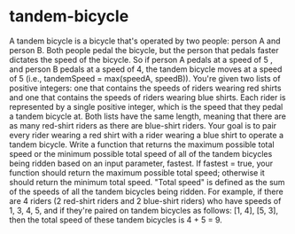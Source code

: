 # tandem-bicycle


  A tandem bicycle is a bicycle that's operated by two people: person A and
  person B. Both people pedal the bicycle, but the person that pedals faster
  dictates the speed of the bicycle. So if person A pedals at a speed of 5 , and person B pedals at a speed of 4, the tandem
  bicycle moves at a speed of 5 (i.e., tandemSpeed = max(speedA, speedB)). You're given two lists of positive integers: one that contains the speeds of
  riders wearing red shirts and one that contains the speeds of riders wearing
  blue shirts. Each rider is represented by a single positive integer, which is
  the speed that they pedal a tandem bicycle at. Both lists have the same
  length, meaning that there are as many red-shirt riders as there are
  blue-shirt riders. Your goal is to pair every rider wearing a red shirt with a
  rider wearing a blue shirt to operate a tandem bicycle. Write a function that returns the maximum possible total speed or the minimum
  possible total speed of all of the tandem bicycles being ridden based on an
  input parameter, fastest. If fastest = true, your function should return the maximum possible total speed; otherwise it should
  return the minimum total speed. "Total speed" is defined as the sum of the speeds of all the tandem bicycles
  being ridden. For example, if there are 4 riders (2 red-shirt riders and 2
  blue-shirt riders) who have speeds of 1, 3, 4, 5, and if they're
  paired on tandem bicycles as follows: [1, 4], [5, 3], then the
  total speed of these tandem bicycles is 4 + 5 = 9.
